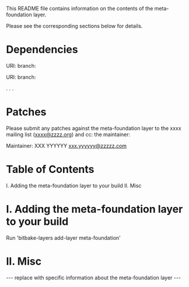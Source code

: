 This README file contains information on the contents of the meta-foundation layer.

Please see the corresponding sections below for details.

Dependencies
============

  URI: <first dependency>
  branch: <branch name>

  URI: <second dependency>
  branch: <branch name>

  .
  .
  .

Patches
=======

Please submit any patches against the meta-foundation layer to the xxxx mailing list (xxxx@zzzz.org)
and cc: the maintainer:

Maintainer: XXX YYYYYY <xxx.yyyyyy@zzzzz.com>

Table of Contents
=================

  I. Adding the meta-foundation layer to your build
 II. Misc


I. Adding the meta-foundation layer to your build
=================================================

Run 'bitbake-layers add-layer meta-foundation'

II. Misc
========

--- replace with specific information about the meta-foundation layer ---
